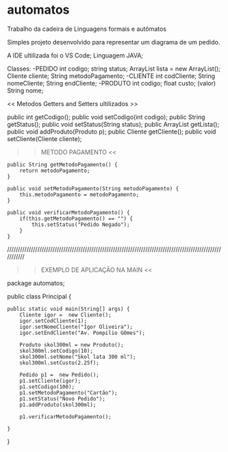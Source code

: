 # automatos
Trabalho da cadeira de Linguagens formais e autômatos

Simples projeto desenvolvido para representar um diagrama de um pedido.

A IDE ultilizada foi o VS Code;
Linguagem JAVA;

Classes:
  -PEDIDO
    int codigo;
    string status;
    ArrayList<Produto> lista = new ArrayList<produto>();
    Cliente cliente;
    String metodoPagamento;
  -CLIENTE
    int codCliente;
    String nomeCliente;
    String endCliente;
  -PRODUTO
    int codigo;
    float custo; (valor)
    String nome;
  
<< Metodos Getters and Setters ultilizados >>
  
  public int getCodigo();
  public void setCodigo(int codigo);
  public String getStatus();
  public void setStatus(String status);
  public ArrayList<Produto> getLista();
  public void addProduto(Produto p);
  public Cliente getCliente();
  public void setCliente(Cliente cliente);
 
  >> METODO PAGAMENTO <<
  
    public String getMetodoPagamento() {
		return metodoPagamento;
	}

	public void setMetodoPagamento(String metodoPagamento) {
		this.metodoPagamento = metodoPagamento;
	}
	
	public void verificarMetodoPagamento() {
		if(this.getMetodoPagamento() == "") {
			this.setStatus("Pedido Negado");
		}
	}
  
  
  ///////////////////////////////////////////////////////////////////////////////////////////////////////////
  
 >>   EXEMPLO DE APLICAÇÃO NA MAIN   <<

package automatos;

public class Principal {

	public static void main(String[] args) {
		Cliente igor =  new Cliente();
		igor.setCodCliente(1);
		igor.setNomeCliente("Igor Oliveira");
		igor.setEndCliente("Av. Pompilio GOmes");
		
		Produto skol300ml = new Produto();
		skol300ml.setCodigo(10);
		skol300ml.setNome("Skol lata 300 ml");
		skol300ml.setCusto(2.25f);
		
		Pedido p1 =  new Pedido();
		p1.setCliente(igor);
		p1.setCodigo(100);
		p1.setMetodoPagamento("Cartão");
		p1.setStatus("Novo Pedido");
		p1.addProduto(skol300ml);
		
		p1.verificarMetodoPagamento();
		
	}

}
